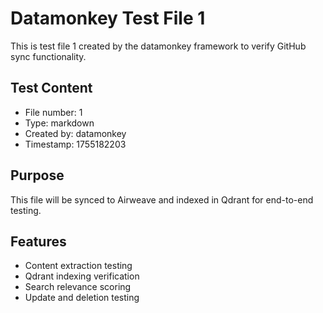 # Datamonkey Test File 1

This is test file 1 created by the datamonkey framework to verify GitHub sync functionality.

## Test Content
- File number: 1
- Type: markdown
- Created by: datamonkey
- Timestamp: 1755182203

## Purpose
This file will be synced to Airweave and indexed in Qdrant for end-to-end testing.

## Features
- Content extraction testing
- Qdrant indexing verification
- Search relevance scoring
- Update and deletion testing

